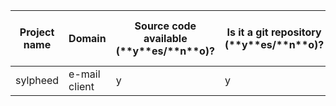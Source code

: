 ﻿Project name       | Domain                  | Source code available (\*\*y\*\*es/\*\*n\*\*o)? | Is it a git repository (\*\*y\*\*es/\*\*n\*\*o)? | Repository URL                                               | Clone URL                                          | Estimated number of commits
-------------------|-------------------------|-------------------------------------------------|--------------------------------------------------|--------------------------------------------------------------|----------------------------------------------------|---------------------------------
sylpheed | e-mail client           | y                                       | y                                 | https://github.com/jan0sch/sylpheed                          | https://github.com/jan0sch/sylpheed.git                          | 2,682
